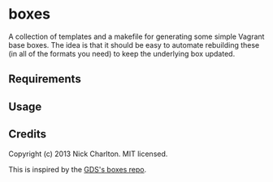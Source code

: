 # boxes

A collection of templates and a makefile for generating some simple Vagrant base
boxes. The idea is that it should be easy to automate rebuilding these (in all of
the formats you need) to keep the underlying box updated.

## Requirements

## Usage

## Credits

Copyright (c) 2013 Nick Charlton. MIT licensed.

This is inspired by the [GDS's boxes repo][gds].

[gds]: https://github.com/alphagov/boxes

